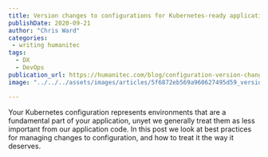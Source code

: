 ```yaml
---
title: Version changes to configurations for Kubernetes-ready applications
publishDate: 2020-09-21
author: "Chris Ward"
categories:
 - writing humanitec
tags:
  - DX
  - DevOps
publication_url: https://humanitec.com/blog/configuration-version-changes-kubernetes-apps
image: "../../../assets/images/articles/5f6872eb569a960627495d59_version-changes-configs-kubernetes-apps.png"

---
```

Your Kubernetes configuration represents environments that are a fundamental part of your application, unyet we generally treat them as less important from our application code. In this post we look at best practices for managing changes to configuration, and how to treat it the way it deserves.